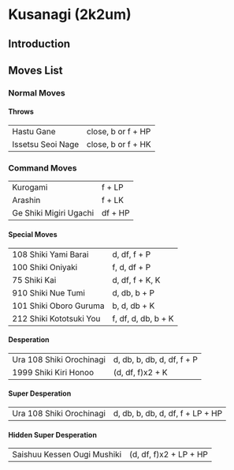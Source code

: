 # Kusanagi (2k2um)

## Introduction

## Moves List

### Normal Moves

#### Throws

|                   |                    |
|-------------------|--------------------|
| Hastu Gane        | close, b or f + HP |
| Issetsu Seoi Nage | close, b or f + HK |

### Command Moves

|                        |         |
|------------------------|---------|
| Kurogami               | f + LP  |
| Arashin                | f + LK  |
| Ge Shiki Migiri Ugachi | df + HP |

#### Special Moves

|                         |                     |
|-------------------------|---------------------|
| 108 Shiki Yami Barai    | d, df, f + P        |
| 100 Shiki Oniyaki       | f, d, df + P        |
| 75 Shiki Kai            | d, df, f + K, K     |
| 910 Shiki Nue Tumi      | d, db, b + P        |
| 101 Shiki Oboro Guruma  | b, d, db + K        |
| 212 Shiki Kototsuki You | f, df, d, db, b + K |

#### Desperation

|                          |                            |
|--------------------------|----------------------------|
| Ura 108 Shiki Orochinagi | d, db, b, db, d, df, f + P |
| 1999 Shiki Kiri Honoo    | (d, df, f)x2 + K           |

#### Super Desperation

|                          |                                  |
|--------------------------|----------------------------------|
| Ura 108 Shiki Orochinagi | d, db, b, db, d, df, f + LP + HP |

#### Hidden Super Desperation

|                             |                        |
|-----------------------------|------------------------|
| Saishuu Kessen Ougi Mushiki | (d, df, f)x2 + LP + HP |
